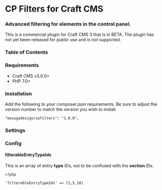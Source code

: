 # CP Filters for Craft CMS

### Advanced filtering for elements in the control panel.
This is a commercial plugin for Craft CMS 3 that is in BETA. The plugin has not yet been released for public use and is not supported.

### Table of Contents

### Requirements

* Craft CMS v3.0.0+
* PHP 7.0+

### Installation

Add the following to your composer.json requirements. Be sure to adjust the version number to match the version you wish to install.

```
"masugadesign/cpfilters": "1.0.0",
```

### Settings

### Config

#### filterableEntryTypeIds

This is an array of entry __type__ IDs, not to be confused with the __section__ IDs.

```
<?php

'filterableEntryTypeIds' => [1,5,10]
```
